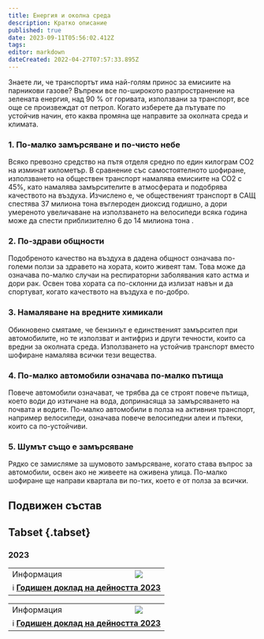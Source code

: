 ```yaml
---
title: Енергия и околна среда
description: Кратко описание
published: true
date: 2023-09-11T05:56:02.412Z
tags: 
editor: markdown
dateCreated: 2022-04-27T07:57:33.895Z
---
```



Знаете ли, че транспортът има най-голям принос за емисиите на парникови газове? Въпреки все по-широкото разпространение на зелената енергия, над 90 % от горивата, използвани за транспорт, все още се произвеждат от петрол. Когато изберете да пътувате по устойчив начин, ето каква промяна ще направите за околната среда и климата.

### 1. По-малко замърсяване и по-чисто небе

Всяко превозно средство на пътя отделя средно по един килограм CO2 на изминат километър. В сравнение със самостоятелното шофиране, използването на обществен транспорт намалява емисиите на CO2 с 45%, като намалява замърсителите в атмосферата и подобрява качеството на въздуха. Изчислено е, че общественият транспорт в САЩ спестява 37 милиона тона въглероден диоксид годишно, а дори умереното увеличаване на използването на велосипеди всяка година може да спести приблизително 6 до 14 милиона тона .

### 2. По-здрави общности

Подобреното качество на въздуха в дадена общност означава по-големи ползи за здравето на хората, които живеят там. Това може да означава по-малко случаи на респираторни заболявания като астма и дори рак. Освен това хората са по-склонни да излизат навън и да спортуват, когато качеството на въздуха е по-добро.

### 3. Намаляване на вредните химикали

Обикновено смятаме, че бензинът е единственият замърсител при автомобилите, но те използват и антифриз и други течности, които са вредни за околната среда. Използването на устойчив транспорт вместо шофиране намалява всички тези вещества.

### 4. По-малко автомобили означава по-малко пътища 

Повече автомобили означават, че трябва да се строят повече пътища, което води до изтичане на вода, допринасяща за замърсяването на почвата и водите. По-малко автомобили в полза на активния транспорт, например велосипеди, означава повече велосипедни алеи и пътеки, които са по-устойчиви.

### 5. Шумът също е замърсяване

Рядко се замисляме за шумовото замърсяване, когато става въпрос за автомобили, освен ако не живеете на оживена улица. По-малко шофиране ще направи квартала ви по-тих, което е от полза за всички.


## Подвижен състав

## Tabset {.tabset}

### 2023
<div class="table-responsive"><table style="width:100%"><tr>
<td>Информация</td>
<td><img src="https://drive.google.com/uc?id=1QO6PTJXJyvhVQLDbsDDhoIneYUNdu_Zv"></td></tr>
  <td colspan=2 >ℹ️ <a href="/bg/economics-and-society/annual-financial-report"><b>Годишен доклад на дейността 2023</b></a></td></table></div>

<div class="table-responsive"><table style="width:100%"><tr>
<td>Информация</td>
<td><img src="https://drive.google.com/uc?id=1_CDhbuqBzFA2nH8iGoUN8VYF8DMS6HVa"></td></tr>
  <td colspan=2 >ℹ️ <a href="/bg/economics-and-society/annual-financial-report"><b>Годишен доклад на дейността 2023</b></a></td></table></div>
  
  